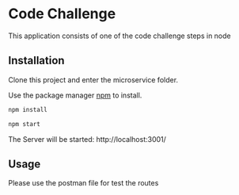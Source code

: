 # Code Challenge

This application consists of one of the code challenge steps in node

## Installation

Clone this project and enter the microservice folder.

Use the package manager [npm](https://nodejs.org/en/) to install.

```bash
npm install

npm start
```

The Server will be started: http://localhost:3001/

## Usage

Please use the postman file for test the routes
